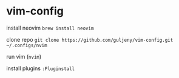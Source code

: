 # vim-config
install neovim `brew install neovim`

clone repo `git clone https://github.com/guljeny/vim-config.git ~/.configs/nvim`

run vim (`nvim`)

install plugins `:Pluginstall`
